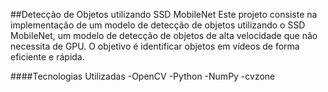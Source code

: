 ##Detecção de Objetos utilizando SSD MobileNet 
Este projeto consiste na implementação de um modelo de detecção de objetos utilizando o SSD MobileNet, um modelo de detecção de objetos de alta velocidade que não necessita de GPU. O objetivo é identificar objetos em vídeos de forma eficiente e rápida.

####Tecnologias Utilizadas
-OpenCV
-Python
-NumPy
-cvzone

